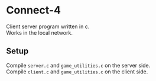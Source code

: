 # Connect-4
Client server program written in c. <br/>
Works in the local network.

## Setup
Compile `server.c` and `game_utilities.c` on the server side.<br/>
Compile `client.c` and `game_utilities.c` on the client side.
